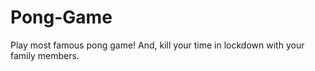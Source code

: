# Pong-Game

Play most famous pong game! 
And, kill your time in lockdown with your family members.
